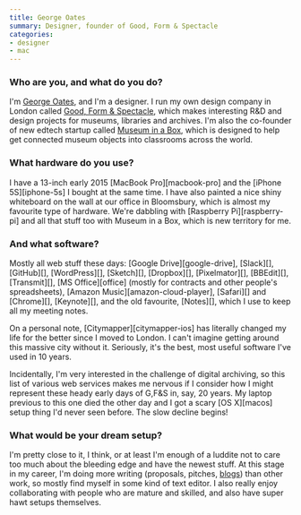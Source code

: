 ```yaml
---
title: George Oates
summary: Designer, founder of Good, Form & Spectacle
categories:
- designer
- mac
---
```


### Who are you, and what do you do?

I'm [George Oates](http://abitofgeorge.com/ "George's website."), and I'm a designer. I run my own design company in London called [Good, Form & Spectacle](http://goodformandspectacle.com/ "George's design firm in London."), which makes interesting R&D and design projects for museums, libraries and archives. I'm also the co-founder of new edtech startup called [Museum in a Box](https://museuminabox.org/ "A company rethinking the museum loan box."), which is designed to help get connected museum objects into classrooms across the world.

### What hardware do you use?

I have a 13-inch early 2015 [MacBook Pro][macbook-pro] and the [iPhone 5S][iphone-5s] I bought at the same time. I have also painted a nice shiny whiteboard on the wall at our office in Bloomsbury, which is almost my favourite type of hardware. We're dabbling with [Raspberry Pi][raspberry-pi] and all that stuff too with Museum in a Box, which is new territory for me.

### And what software?

Mostly all web stuff these days: [Google Drive][google-drive], [Slack][], [GitHub][], [WordPress][], [Sketch][], [Dropbox][], [Pixelmator][], [BBEdit][], [Transmit][], [MS Office][office] (mostly for contracts and other people's spreadsheets), [Amazon Music][amazon-cloud-player], [Safari][] and [Chrome][], [Keynote][], and the old favourite, [Notes][], which I use to keep all my meeting notes.

On a personal note, [Citymapper][citymapper-ios] has literally changed my life for the better since I moved to London. I can't imagine getting around this massive city without it. Seriously, it's the best, most useful software I've used in 10 years.

Incidentally, I'm very interested in the challenge of digital archiving, so this list of various web services makes me nervous if I consider how I might represent these heady early days of G,F&S in, say, 20 years. My laptop previous to this one died the other day and I got a scary [OS X][macos] setup thing I'd never seen before. The slow decline begins!

### What would be your dream setup?

I'm pretty close to it, I think, or at least I'm enough of a luddite not to care too much about the bleeding edge and have the newest stuff. At this stage in my career, I'm doing more writing (proposals, pitches, [blogs](https://goodformandspectacle.wordpress.com/ "The Good, Form & Spectacle weblog.")) than other work, so mostly find myself in some kind of text editor. I also really enjoy collaborating with people who are mature and skilled, and also have super hawt setups themselves.
